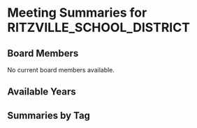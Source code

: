 # Meeting Summaries for RITZVILLE_SCHOOL_DISTRICT

## Board Members

No current board members available.

## Available Years

## Summaries by Tag
